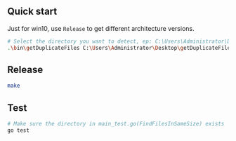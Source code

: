 ## Quick start

Just for win10, use `Release` to get different architecture versions.

```sh
# Select the directory you want to detect, ep: C:\Users\Administrator\Desktop\getDuplicateFiles
.\bin\getDuplicateFiles C:\Users\Administrator\Desktop\getDuplicateFiles
```

## Release

```sh
make
```

## Test

```sh
# Make sure the directory in main_test.go(FindFilesInSameSize) exists
go test
```
